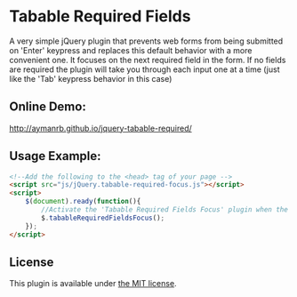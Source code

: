 Tabable Required Fields
================================
A very simple jQuery plugin that prevents web forms from being submitted on 'Enter' keypress and replaces this default behavior with a more convenient one. It focuses on the next required field in the form. If no fields are required the plugin will take you through each input one at a time (just like the 'Tab' keypress behavior in this case) 

	
## Online Demo:
http://aymanrb.github.io/jquery-tabable-required/

## Usage Example:

```HTML
<!--Add the following to the <head> tag of your page -->
<script src="js/jQuery.tabable-required-focus.js"></script>
<script>
    $(document).ready(function(){
    	//Activate the 'Tabable Required Fields Focus' plugin when the page loads
		$.tabableRequiredFieldsFocus();
	});
</script>
```

## License

This plugin is available under [the MIT license](http://mths.be/mit).
